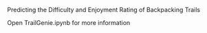 Predicting the Difficulty and Enjoyment Rating of Backpacking Trails

Open TrailGenie.ipynb for more information